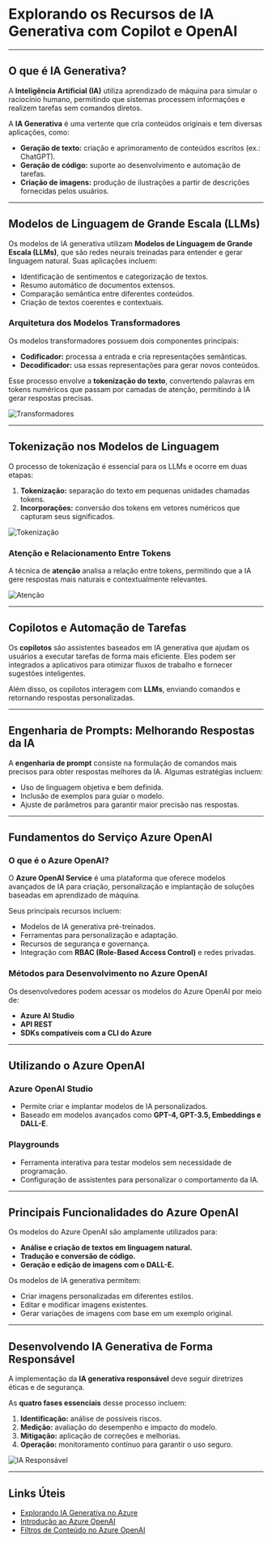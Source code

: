 # Explorando os Recursos de IA Generativa com Copilot e OpenAI  

---

## O que é IA Generativa?  

A **Inteligência Artificial (IA)** utiliza aprendizado de máquina para simular o raciocínio humano, permitindo que sistemas processem informações e realizem tarefas sem comandos diretos.  

A **IA Generativa** é uma vertente que cria conteúdos originais e tem diversas aplicações, como:  

- **Geração de texto:** criação e aprimoramento de conteúdos escritos (ex.: ChatGPT).  
- **Geração de código:** suporte ao desenvolvimento e automação de tarefas.  
- **Criação de imagens:** produção de ilustrações a partir de descrições fornecidas pelos usuários.  


---

## Modelos de Linguagem de Grande Escala (LLMs)  

Os modelos de IA generativa utilizam **Modelos de Linguagem de Grande Escala (LLMs)**, que são redes neurais treinadas para entender e gerar linguagem natural. Suas aplicações incluem:  

- Identificação de sentimentos e categorização de textos.  
- Resumo automático de documentos extensos.  
- Comparação semântica entre diferentes conteúdos.  
- Criação de textos coerentes e contextuais.  

### Arquitetura dos Modelos Transformadores  

Os modelos transformadores possuem dois componentes principais:  

- **Codificador:** processa a entrada e cria representações semânticas.  
- **Decodificador:** usa essas representações para gerar novos conteúdos.  

Esse processo envolve a **tokenização do texto**, convertendo palavras em tokens numéricos que passam por camadas de atenção, permitindo à IA gerar respostas precisas.  

![Transformadores](https://github.com/Ilair/Explorando_Recursos_IA_Generativa_Copilot_OpenAI/blob/main/img01.jpg?raw=true)  

---

## Tokenização nos Modelos de Linguagem  

O processo de tokenização é essencial para os LLMs e ocorre em duas etapas:  

1. **Tokenização:** separação do texto em pequenas unidades chamadas tokens.  
2. **Incorporações:** conversão dos tokens em vetores numéricos que capturam seus significados.  

![Tokenização](https://github.com/Ilair/Explorando_Recursos_IA_Generativa_Copilot_OpenAI/blob/main/img02.jpg?raw=true)  

### Atenção e Relacionamento Entre Tokens  

A técnica de **atenção** analisa a relação entre tokens, permitindo que a IA gere respostas mais naturais e contextualmente relevantes.  

![Atenção](https://github.com/Ilair/Explorando_Recursos_IA_Generativa_Copilot_OpenAI/blob/main/img03.jpg?raw=true)  

---

## Copilotos e Automação de Tarefas  

Os **copilotos** são assistentes baseados em IA generativa que ajudam os usuários a executar tarefas de forma mais eficiente. Eles podem ser integrados a aplicativos para otimizar fluxos de trabalho e fornecer sugestões inteligentes.  

Além disso, os copilotos interagem com **LLMs**, enviando comandos e retornando respostas personalizadas.  
 

---

## Engenharia de Prompts: Melhorando Respostas da IA  

A **engenharia de prompt** consiste na formulação de comandos mais precisos para obter respostas melhores da IA. Algumas estratégias incluem:  

- Uso de linguagem objetiva e bem definida.  
- Inclusão de exemplos para guiar o modelo.  
- Ajuste de parâmetros para garantir maior precisão nas respostas. 

---

## Fundamentos do Serviço Azure OpenAI  

### O que é o Azure OpenAI?  

O **Azure OpenAI Service** é uma plataforma que oferece modelos avançados de IA para criação, personalização e implantação de soluções baseadas em aprendizado de máquina.  

Seus principais recursos incluem:  

- Modelos de IA generativa pré-treinados.  
- Ferramentas para personalização e adaptação.  
- Recursos de segurança e governança.  
- Integração com **RBAC (Role-Based Access Control)** e redes privadas.  

### Métodos para Desenvolvimento no Azure OpenAI  

Os desenvolvedores podem acessar os modelos do Azure OpenAI por meio de:  
- **Azure AI Studio**  
- **API REST**  
- **SDKs compatíveis com a CLI do Azure**   

---

## Utilizando o Azure OpenAI  

### **Azure OpenAI Studio**  
- Permite criar e implantar modelos de IA personalizados.  
- Baseado em modelos avançados como **GPT-4, GPT-3.5, Embeddings e DALL-E**.  

### **Playgrounds**  
- Ferramenta interativa para testar modelos sem necessidade de programação.  
- Configuração de assistentes para personalizar o comportamento da IA.   

---

## Principais Funcionalidades do Azure OpenAI  

Os modelos do Azure OpenAI são amplamente utilizados para:  

- **Análise e criação de textos em linguagem natural.**  
- **Tradução e conversão de código.**  
- **Geração e edição de imagens com o DALL-E.**  

Os modelos de IA generativa permitem:  
- Criar imagens personalizadas em diferentes estilos.  
- Editar e modificar imagens existentes.  
- Gerar variações de imagens com base em um exemplo original.   

---

## Desenvolvendo IA Generativa de Forma Responsável  

A implementação da **IA generativa responsável** deve seguir diretrizes éticas e de segurança.  

As **quatro fases essenciais** desse processo incluem:  
1. **Identificação:** análise de possíveis riscos.  
2. **Medição:** avaliação do desempenho e impacto do modelo.  
3. **Mitigação:** aplicação de correções e melhorias.  
4. **Operação:** monitoramento contínuo para garantir o uso seguro.  

![IA Responsável](https://github.com/Ilair/Explorando_Recursos_IA_Generativa_Copilot_OpenAI/blob/main/img04.jpg?raw=true)  

---

## Links Úteis  

- [Explorando IA Generativa no Azure](https://microsoftlearning.github.io/mslearn-ai-fundamentals/Instructions/Labs/12-generative-ai.html)  
- [Introdução ao Azure OpenAI](https://microsoftlearning.github.io/mslearn-ai-fundamentals/Instructions/Labs/13-azure-openai.html)  
- [Filtros de Conteúdo no Azure OpenAI](https://microsoftlearning.github.io/mslearn-ai-fundamentals/Instructions/Labs/14-azure-openai.html)  
